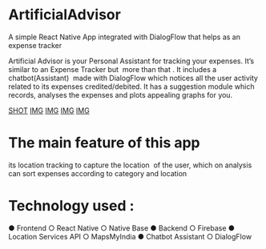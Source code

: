 # ArtificialAdvisor

A simple React Native App integrated with DialogFlow that helps as an expense tracker

Artificial Advisor is your Personal Assistant for tracking your expenses.
It’s similar to an Expense Tracker but ​ more than that​ . It includes a
chatbot(Assistant) ​ made with DialogFlow which notices all the user
activity related to its​ expenses​ credited/debited. It has a suggestion module which records,​ analyses​ the expenses and plots appealing graphs ​for you.

[SHOT](https://github.com/iharshit009/React_Native/blob/master/ArtificialAdvisor/components/shot)
[IMG](https://github.com/iharshit009/React_Native/blob/master/ArtificialAdvisor/components/show1.png)
[IMG](https://github.com/iharshit009/React_Native/blob/master/ArtificialAdvisor/components/show2.png)
[IMG](https://github.com/iharshit009/React_Native/blob/master/ArtificialAdvisor/components/show3.png)
[IMG](https://github.com/iharshit009/React_Native/blob/master/ArtificialAdvisor/components/show4.png)


# The main feature of this app

its location tracking to capture the
location ​ of the user, which on analysis can sort expenses according to
category and location

# Technology used​ :

● Frontend
○ React Native
○ Native Base
● Backend
○ Firebase
● Location Services API
○ MapsMyIndia
● Chatbot Assistant
○ DialogFlow
